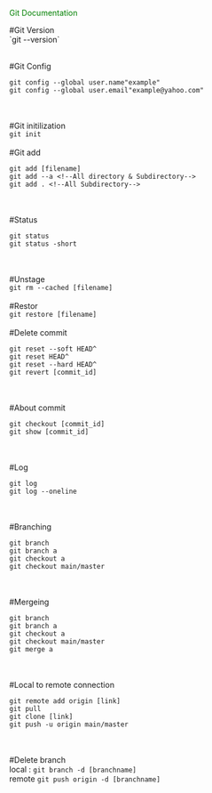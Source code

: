 <p style="text-align:centet;color:green;">Git Documentation</p>
#Git Version<br>
`git --version`
<br><br>

#Git Config<br>
```
git config --global user.name"example"
git config --global user.email"example@yahoo.com"
```
<br><br>
#Git initilization<br>
`git init`
<br><br>
#Git add<br>
```
git add [filename]
git add --a <!--All directory & Subdirectory-->
git add . <!--All Subdirectory-->
```
<br><br>
#Status
<br>
```
git status
git status -short
```
<br><br>
#Unstage<br>
`
git rm --cached [filename]
`
<br><br>
#Restor<br>
`
git restore [filename]
`
<br><br>
#Delete commit
<br>
```
git reset --soft HEAD^
git reset HEAD^
git reset --hard HEAD^
git revert [commit_id]
```
<br><br>
#About commit
<br>
```
git checkout [commit_id]
git show [commit_id]
```
<br><br>
#Log
<br>
```
git log
git log --oneline
```
<br><br>
#Branching
<br>
```
git branch
git branch a
git checkout a
git checkout main/master
```
<br><br>
#Mergeing
<br>
```
git branch
git branch a
git checkout a
git checkout main/master
git merge a
```
<br><br>
#Local to remote connection<br>
```
git remote add origin [link]
git pull
git clone [link]
git push -u origin main/master
```
<br><br>
#Delete branch
<br>
local : 
`git branch -d [branchname]`
<br>
remote
`git push origin -d [branchname]`